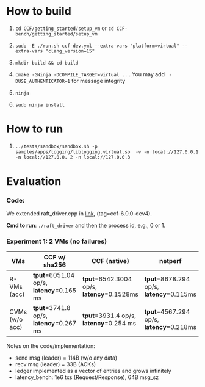 # How to build

1. `cd CCF/getting_started/setup_vm` or `cd CCF-bench/getting_started/setup_vm`

2. `sudo -E ./run.sh ccf-dev.yml --extra-vars "platform=virtual" --extra-vars "clang_version=15"`

3. `mkdir build && cd build`

4. `cmake -GNinja -DCOMPILE_TARGET=virtual ..` . You may add ``` -DUSE_AUTHENTICATOR=1``` for message integrity

5. `ninja`

6. `sudo ninja install`


# How to run

1. `../tests/sandbox/sandbox.sh -p samples/apps/logging/liblogging.virtual.so  -v -n local://127.0.0.1 -n local://127.0.0.
2 -n local://127.0.0.3`


# Evaluation

### Code:
  We extended raft_driver.cpp in [link](https://github.com/dgiantsidi/CCF-bench), (tag=ccf-6.0.0-dev4).
  
  **Cmd to run**: `./raft_driver` and then the process id, e.g., 0 or 1. 

### Experiment 1: 2 VMs (no failures)

| VMs   | CCF w/ sha256 | CCF (native) | netperf | latency_bench w/ sha256 | latency_bench (native) |
|---|---|---|---|---|---|
| R-VMs (acc)  | **tput**=6051.04 op/s, **latency**=0.165 ms| **tput**=6542.3004 op/s, **latency**=0.1528ms| **tput**=8678.294 op/s, **latency**=0.115ms |**tput**=6935 op/s **latency**=0.1441 ms|**tput**=8181.94 ops, **latency**=0.122 ms |
| CVMs (w/o acc) |  **tput**=3741.8 op/s, **latency**=0.267 ms | **tput**=3931.4 op/s, **latency**=0.254 ms | **tput**=4567.294 op/s, **latency**=0.218ms | **tput**=4321.8 op/s, **latency**=0.231 ms| **tput**= 4364.947 op/s, **latency**= 0.2290 ms|

Notes on the code/implementation:
- send msg (leader) = 114B (w/o any data)
- recv msg (leader) = 33B (ACKs)
- ledger implemented as a vector of entries and grows infinitely
- latency_bench: 1e6 txs (Request/Response), 64B msg_sz
